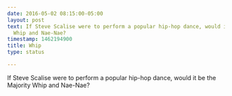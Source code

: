 ```yaml
---
date: 2016-05-02 08:15:00-05:00
layout: post
text: If Steve Scalise were to perform a popular hip-hop dance, would it be the Majority
  Whip and Nae-Nae?
timestamp: 1462194900
title: Whip
type: status

---
```

If Steve Scalise were to perform a popular hip-hop dance, would it be the Majority Whip and Nae-Nae?